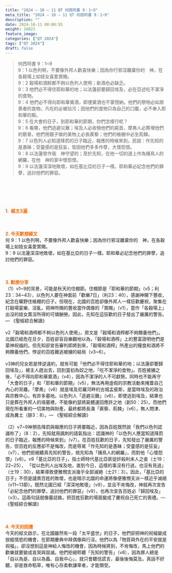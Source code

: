```yaml
---
title: "2024 – 10 – 11 QT 何西阿書 9：1~9"
meta_title: "2024 – 10 – 11 QT 何西阿書 9：1~9"
description: ""
date: 2024-10-11 00:00:55
weight: 16821
feature_image: 
categories: ["QT 2024"]
tags: ["QT 2024"]
draft: false
---
```


<blockquote>何西阿書 9：1~9<br />
9：1 以色列啊，不要像外邦人歡喜快樂；因為你行邪淫離棄你的　神，在各穀場上如妓女喜愛賞賜。<br />
9：2 穀場和酒醡都不夠以色列人使用；新酒也必缺乏。<br />
9：3 他們必不得住耶和華的地；以法蓮卻要歸回埃及，必在亞述吃不潔淨的食物。<br />
9：4 他們必不得向耶和華奠酒，即便奠酒也不蒙悅納。他們的祭物必如居喪者的食物，凡吃的必被玷污；因他們的食物只為自己的口腹，必不奉入耶和華的殿。<br />
9：5 在大會的日子，到耶和華的節期，你們怎樣行呢？<br />
9：6 看哪，他們逃避災難；埃及人必收殮他們的屍首，摩弗人必葬埋他們的骸骨。他們用銀子做的美物上必長蒺藜；他們的帳棚中必生荊棘。<br />
9：7 以色列人必知道降罰的日子臨近，報應的時候來到。民說：作先知的是愚昧；受靈感的是狂妄，皆因他們多多作孽，大懷怨恨。<br />
9：8 以法蓮曾作我　神守望的；至於先知，在他一切的道上作為捕鳥人的網羅，在他　神的家中懷怨恨。<br />
9：9 以法蓮深深地敗壞，如在基比亞的日子一樣。耶和華必記念他們的罪孽，追討他們的罪惡。</blockquote><br />
&nbsp;<br />
<br />
&nbsp;<br />
<br />
<span style="color: #ff6600;"><strong>1.  經文3遍</strong></span><br />
<br />
&nbsp;<br />
<br />
<span style="color: #ff6600;"><strong>2. 今天默想經文<br />
</strong></span>何 9：1 以色列啊，不要像外邦人歡喜快樂；因為你行邪淫離棄你的　神，在各穀場上如妓女喜愛賞賜。<br />
9：9 以法蓮深深地敗壞，如在基比亞的日子一樣。耶和華必記念他們的罪孽，追討他們的罪惡。<br />
<br />
&nbsp;<br />
<br />
<strong><span style="color: #ff6600;">3. 默想分享<br />
</span></strong>（1）v1~9的背景，可能是秋天的住棚節。住棚節是「耶和華的節期」（v5；利23：34~43），以色列人要在神面前「歡樂7日」（利23：40），感謝神賜下豐收，紀念在曠野住帳棚的日子。但現在，北國的百姓卻像外邦人一樣狂歡慶祝，聚集在打穀場宴樂、淫亂，把神所賜的豐收當作偶像的「賞賜」（v1），當作「各穀場上」出沒的妓女賣淫所得的可憐酬勞。因此，先知在這狂歡的日子發出了嚴厲的警告。— 《聖經綜合解讀》<br />
<br />
v2「穀場和酒榨都不夠以色列人使用」，原文是「穀場和酒榨都不夠餵養他們」。北國已經危在旦夕，百姓卻盲目樂觀地以為，「穀場和酒榨」上的豐富證明他們是蒙神祝福的。但先知卻宣告審判即將到來，「穀場和酒榨」所產出的糧食和酒將不夠餵養他們，悖逆的百姓難逃被擄的結局（v3~6）。<br />
<br />
v3神的兒女若是悖逆違約，就有可能「他們必不得住耶和華的地；以法蓮卻要歸回埃及」，被主人趕出去，回到當初為奴之地，「吃不潔淨的食物」。百姓被擄之後，「必不得向耶和華奠酒」（v4），因為不潔淨的人不可獻祭。同時也不能再守「大會的日子」和「耶和華的節期」（v5），無法再用虛假的宗教活動來掩蓋自己內心的背離。「摩弗」（v6）就是埃及尼羅河畔的古城孟斐斯，是當時埃及的政治與宗教中心，有許多墓地。以色列人「逃避災難」（v6），即使逃到埃及，結果也只是葬在外邦人的墳墓裡，不能像約瑟將屍體運回應許之地（創50：25）。而他們現在所看重的一切美物與財產，最終都將長滿「蒺藜、荊棘」（v6），無人問津、成為糞土（腓3：8）。— 《聖經綜合解讀》<br />
<br />
（2）v7~9神預告降罰與報應的日子將要臨近，因為百姓既然說「我們以色列認識祢了」（8：2），先知就用諷刺的語氣指出：認識神的「以色列人應當知道降罰的日子臨近，報應的時候來到」（v7）。在百姓狂歡的日子，先知發出了嚴厲的警告，但百姓的反應卻不是悔改，而是辱駡「作先知的是愚昧；受靈感的是狂妄」（v7），他們拒絕聽真先知的警告，視先知為「捕鳥人的網羅」，而對他「心懷怨恨」（v8）。v9「基比亞的日子」，指士師時代基比亞匪徒奸殺利未人之妾（士19：22~25）， 「從以色列人出埃及地，直到今日，這樣的事沒有行過，也沒有見過」（士19：30），結果導致便雅憫支派幾乎全部滅絕（士21：3）。因此，「基比亞的日子」不但是譴責百姓的敗壞，也是暗示北國的命運將像便雅憫支派一樣近乎滅絕（v11~13節）。既然北國已經「深深地敗壞」（v9），並且不肯悔改，神就再次宣告「必紀念他們的罪孽，追討他們的罪惡」（v9），也再次宣告百姓必「歸回埃及」（v3）。這兩句話就像墓誌銘，把百姓狂歡的場面變成了慶祝自己死亡的喪禮。— 《聖經綜合解讀》<br />
<br />
&nbsp;<br />
<br />
<strong style="font-size: inherit;"><span style="color: #ff6600;">4. 今天的回應<br />
</span></strong>今天的經文啟示，在北國雖然有一段「太平盛世」的日子，他們卻把神的祝福變成放縱情慾的機會，在節期慶典中拜偶像與行淫。他們以為「物質與外在的平安就是祝福」，卻沒想到這是神給人悔改的機會，因為時候將到，不肯悔改，馬上他們的歡樂就要變成哀哭與毀滅。他們拒絕聆聽「先知的警告」（v8），因為罪人總是「自以為是、自以為義、自我中心」，就只會聽信謊言，最後後悔莫及。真話不好聽，卻是救命稻草，唯有心存柔軟謙卑者，才能領受。<br />
<br />
&nbsp;<br />
<br />
<strong style="font-size: inherit;"><span style="color: #ff6600;"> </span></strong>
        